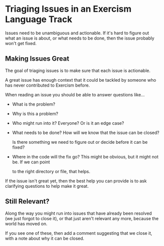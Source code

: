 # Triaging Issues in an Exercism Language Track

Issues need to be unambiguous and actionable. If it's hard to figure out what an issue is about, or what needs to be done, then the issue probably won't get fixed.

## Making Issues Great

The goal of triaging issues is to make sure that each issue is actionable.

A great issue has enough context that it could be tackled by someone who has never contributed to Exercism before.

When reading an issue you should be able to answer questions like...

* What is the problem?
* Why is this a problem?
* Who might run into it? Everyone? Or is it an edge case?
* What needs to be done? How will we know that the issue can be closed?

  Is there something we need to figure out or decide before it can be fixed?

* Where in the code will the fix go? This might be obvious, but it might not be. If we can point

  to the right directory or file, that helps.

If the issue isn't great yet, then the best help you can provide is to ask clarifying questions to help make it great.

## Still Relevant?

Along the way you might run into issues that have already been resolved \(we just forgot to close it\), or that just aren't relevant any more, because the world has moved on.

If you see one of these, then add a comment suggesting that we close it, with a note about why it can be closed.

